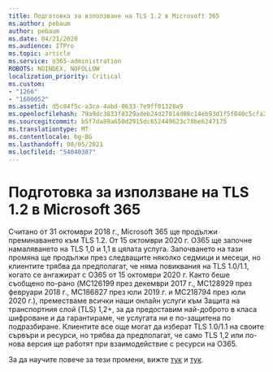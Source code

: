 ```yaml
---
title: Подготовка за използване на TLS 1.2 в Microsoft 365
ms.author: pebaum
author: pebaum
ms.date: 04/21/2020
ms.audience: ITPro
ms.topic: article
ms.service: o365-administration
ROBOTS: NOINDEX, NOFOLLOW
localization_priority: Critical
ms.custom:
- "1266"
- "1600052"
ms.assetid: d5c84f5c-a3ca-4abd-8633-7e9ff01328a9
ms.openlocfilehash: 79a9dc3833f8329adeb24d27014d08c14eb93d1f5f840c5cfa2ce10991107b1c
ms.sourcegitcommit: b5f7da89a650d2915dc652449623c78be6247175
ms.translationtype: MT
ms.contentlocale: bg-BG
ms.lasthandoff: 08/05/2021
ms.locfileid: "54040387"
---
```

# <a name="prepare-for-use-of-tls-12-in-microsoft-365"></a>Подготовка за използване на TLS 1.2 в Microsoft 365

Считано от 31 октомври 2018 г., Microsoft 365 ще продължи преминаването към TLS 1.2. От 15 октомври 2020 г. O365 ще започне намаляването на TLS 1,0 и 1,1 в цялата услуга. Започването на тази промяна ще продължи през следващите няколко седмици и месеци, но клиентите трябва да предполагат, че няма повиквания на TLS 1.0/1.1, когато се ангажират с O365 от 15 октомври 2020 г. Както беше съобщено по-рано (MC126199 през декември 2017 г., MC128929 през февруари 2018 г., MC186827 през юли 2019 г. и MC218794 през юли 2020 г.), преместваме всички наши онлайн услуги към Защита на транспортния слой (TLS) 1,2+, за да предоставим най-доброто в класа шифроване и да гарантираме, че услугата ни е по-защитена по подразбиране. Клиентите все още могат да изберат TLS 1.0/1.1 на своите сървъри и ресурси, но трябва да предполагат, че само TLS 1,2 или по-нова версия ще работят при взаимодействие с ресурси на O365.
  
За да научите повече за тези промени, вижте [тук](https://docs.microsoft.com/microsoft-365/compliance/prepare-tls-1.2-in-office-365?view=o365-worldwide) и [тук](https://docs.microsoft.com/microsoft-365/compliance/tls-1.0-and-1.1-deprecation-for-office-365?view=o365-worldwide).

  